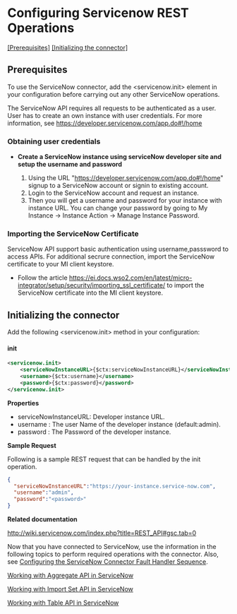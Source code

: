 # Configuring Servicenow REST Operations

[[Prerequisites]](#Prerequisites) [[Initializing the connector]](#initializing-the-connector)

## Prerequisites

To use the ServiceNow connector, add the <servicenow.init> element in your configuration before carrying out any other ServiceNow operations.

The ServiceNow API requires all requests to be authenticated as a user. User has to create an own instance with user credentials. For more information, see https://developer.servicenow.com/app.do#!/home

### Obtaining user credentials

* **Create a ServiceNow instance using serviceNow developer site and setup the username and password**
 
  1. Using the URL "https://developer.servicenow.com/app.do#!/home" signup to a ServiceNow account or signin to existing account.
	2. Login to the ServiceNow account and request an instance.
	3. Then you will get a username and password for your instance with instance URL. You can change your password by going to My Instance -> Instance Action -> Manage Instance Password.
	
	    
	    
### Importing the ServiceNow Certificate

ServiceNow API support basic authentication using username,passsword to access APIs. For additional secrure connection, import the ServiceNow certificate to your MI client keystore.

* Follow the article https://ei.docs.wso2.com/en/latest/micro-integrator/setup/security/importing_ssl_certificate/  to import the ServiceNow certificate into the MI client keystore.
 

## Initializing the connector

Add the following <servicenow.init> method in your configuration:
 
#### init
```xml
<servicenow.init>
    <serviceNowInstanceURL>{$ctx:serviceNowInstanceURL}</serviceNowInstanceURL>
    <username>{$ctx:username}</username>
    <password>{$ctx:password}</password>
</servicenow.init>
```
**Properties** 
* serviceNowInstanceURL: Developer instance URL.  
* username : The user Name of the developer instance (default:admin).  
* password : The Password of the  developer instance. 

**Sample Request**

Following is a sample REST request that can be handled by the init operation.

```json
{
  "serviceNowInstanceURL":"https://your-instance.service-now.com", 
  "username":"admin",
  "password":"<password>"
}
```

**Related  documentation**

http://wiki.servicenow.com/index.php?title=REST_API#gsc.tab=0

Now that you have connected to ServiceNow, use the information in the following topics to perform required operations with the connector. Also, see [Configuring the ServiceNow Connector Fault Handler Sequence](fault_handler_sequence.md).

[Working with Aggregate API in ServiceNow](aggregate.md)

[Working with Import Set API in ServiceNow](import_set.md)

[Working with Table API in ServiceNow](table.md)
